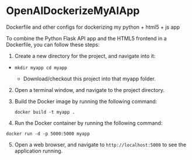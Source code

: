 # OpenAIDockerizeMyAIApp
Dockerfile and other configs for dockerizing my python + html5 + js app

To combine the Python Flask API app and the HTML5 frontend in a Dockerfile, you can follow these steps:

1.  Create a new directory for the project, and navigate into it:

-   `mkdir myapp
    cd myapp`

    -  Download/checkout this project into that myapp folder.

2.  Open a terminal window, and navigate to the project directory.

3.  Build the Docker image by running the following command:

    `docker build -t myapp .`

4.  Run the Docker container by running the following command:

`docker run -d -p 5000:5000 myapp`

5.  Open a web browser, and navigate to `http://localhost:5000` to see the application running.
